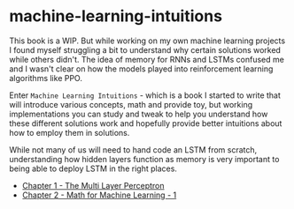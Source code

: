 # machine-learning-intuitions

This book is a WIP. But while working on my own machine learning projects I found myself struggling a bit to understand why certain solutions worked while others didn't. The idea of memory for RNNs and LSTMs confused me and I wasn't clear on how the models played into reinforcement learning algorithms like PPO.

Enter `Machine Learning Intuitions` - which is a book I started to write that will introduce various concepts, math and provide toy, but working implementations you can study and tweak to help you understand how these different solutions work and hopefully provide better intuitions about how to employ them in solutions. 

While not many of us will need to hand code an LSTM from scratch, understanding how hidden layers function as memory is very important to being able to deploy LSTM in the right places. 


* [Chapter 1 - The Multi Layer Perceptron](perceptron/perceptron.md)
* [Chapter 2 - Math for Machine Learning - 1](perceptron/math-for-machine-learning-1.md)
